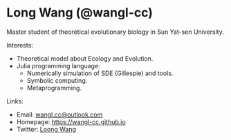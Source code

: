 # Long Wang (@wangl-cc)

Master student of theoretical evolutionary biology in Sun Yat-sen University.

Interests:
- Theoretical model about Ecology and Evolution.
- Julia programming language:
  - Numerically simulation of SDE (Gillespie) and tools.
  - Symbolic computing.
  - Metaprogramming.

Links:
- Email: <wangl.cc@outlook.com>
- Homepage: <https://wangl-cc.github.io>
- Twitter: [Loong Wang](https://twitter.com/LoongWANG3)
